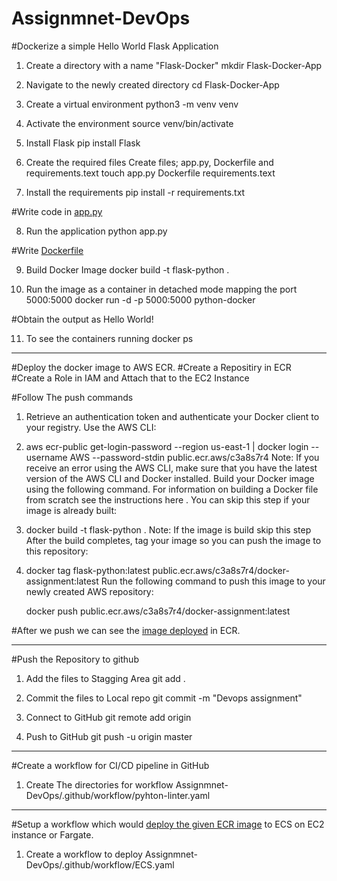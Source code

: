 # Assignmnet-DevOps

#Dockerize a simple Hello World Flask Application

1. Create a directory with a name "Flask-Docker"
    mkdir Flask-Docker-App

2. Navigate to the newly created directory
   cd Flask-Docker-App


3. Create a virtual environment
   python3 -m venv venv

4. Activate the environment
   source venv/bin/activate

5. Install Flask
   pip install Flask

6. Create the required files
   Create files; app.py, Dockerfile and requirements.text
   touch app.py Dockerfile requirements.text

7. Install the requirements
   pip install -r requirements.txt

#Write code in [app.py](https://github.com/SMUSADDIQH/Assignmnet-DevOps/blob/master/app.py)

8. Run the application
   python app.py

#Write [Dockerfile](https://github.com/SMUSADDIQH/Assignmnet-DevOps/blob/master/Dockerfile)

9. Build Docker Image
   docker build -t flask-python .

10. Run the image as a container in detached mode mapping the port 5000:5000
    docker run -d -p 5000:5000 python-docker

#Obtain the output as Hello World!

11. To see the containers running
    docker ps

------------------------------------------------------------------------------------------------------------------------------------------------------------------
#Deploy the docker image to AWS ECR.
#Create a Repositiry in ECR
#Create a Role in IAM and Attach that to the EC2 Instance

#Follow The push commands

1. Retrieve an authentication token and authenticate your Docker client to your registry.
   Use the AWS CLI:

2. aws ecr-public get-login-password --region us-east-1 | docker login --username AWS --password-stdin public.ecr.aws/c3a8s7r4
   Note: If you receive an error using the AWS CLI, make sure that you have the latest version of the AWS CLI and Docker installed.
   Build your Docker image using the following command. For information on building a Docker file from scratch see the instructions here . You can skip this step if your image is already built:

3. docker build -t flask-python .
   Note: If the image is build skip this step
   After the build completes, tag your image so you can push the image to this repository:

4. docker tag flask-python:latest public.ecr.aws/c3a8s7r4/docker-assignment:latest
   Run the following command to push this image to your newly created AWS repository:

   docker push public.ecr.aws/c3a8s7r4/docker-assignment:latest

#After we push we can see the [image deployed](https://gallery.ecr.aws/c3a8s7r4/docker-assignment) in ECR.

------------------------------------------------------------------------------------------------------------------------------------------------------------------
#Push the Repository to github

1. Add the files to Stagging Area
   git add .

2. Commit the files to Local repo
   git commit -m "Devops assignment"

3. Connect to GitHub
   git remote add origin <URL>

4. Push to GitHub
   git push -u origin master
  
------------------------------------------------------------------------------------------------------------------------------------------------------------------
#Create a workflow for CI/CD pipeline in GitHub
  
1. Create The directories for workflow
   Assignmnet-DevOps/.github/workflow/pyhton-linter.yaml



------------------------------------------------------------------------------------------------------------------------------------------------------------------
#Setup a workflow which would [deploy the given ECR image](https://docs.github.com/en/actions/deployment/deploying-to-your-cloud-provider/deploying-to-amazon-elastic-container-service) to ECS on EC2 instance or Fargate.
  
1. Create a workflow to deploy
   Assignmnet-DevOps/.github/workflow/ECS.yaml
